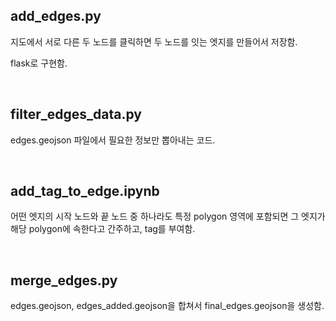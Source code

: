 ## **add_edges.py**
지도에서 서로 다른 두 노드를 클릭하면 두 노드를 잇는 엣지를 만들어서 저장함.

flask로 구현함.

<br>

## **filter_edges_data.py**
edges.geojson 파일에서 필요한 정보만 뽑아내는 코드.

<br>

## **add_tag_to_edge.ipynb**
어떤 엣지의 시작 노드와 끝 노드 중 하나라도 특정 polygon 영역에 포함되면 그 엣지가 해당 polygon에 속한다고 간주하고, tag를 부여함.

<br>

## **merge_edges.py**
edges.geojson, edges_added.geojson을 합쳐서 final_edges.geojson을 생성함.
